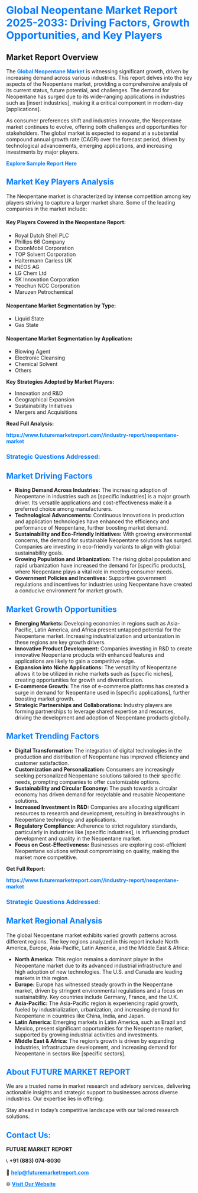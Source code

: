 <h1 style="color: #007BFF;">Global Neopentane Market Report 2025-2033: Driving Factors, Growth Opportunities, and Key Players</h1>

<section id="overview">
<h2>Market Report Overview</h2>
<p>The <a href="https://www.futuremarketreport.com//industry-report/neopentane-market" style="color: #007BFF; text-decoration: none;"><strong>Global Neopentane Market</strong></a> is witnessing significant growth, driven by increasing demand across various industries. This report delves into the key aspects of the Neopentane market, providing a comprehensive analysis of its current status, future potential, and challenges. The demand for Neopentane has surged due to its wide-ranging applications in industries such as [insert industries], making it a critical component in modern-day [applications].</p>
<p>As consumer preferences shift and industries innovate, the Neopentane market continues to evolve, offering both challenges and opportunities for stakeholders. The global market is expected to expand at a substantial compound annual growth rate (CAGR) over the forecast period, driven by technological advancements, emerging applications, and increasing investments by major players.</p>
</section>

<section id="overview">
<p><a href="https://www.futuremarketreport.com//request-sample/reportId=47095" style="color: #007BFF; text-decoration: none;"><strong>Explore Sample Report Here</strong></a></p>
</section>

<section id="key-players">
<h2 style="color: #007BFF;">Market Key Players Analysis</h2>
<p>The Neopentane market is characterized by intense competition among key players striving to capture a larger market share. Some of the leading companies in the market include:</p>
<h4>Key Players Covered in the Neopentane Report:</h4>
<ul><li>Royal Dutch Shell PLC</li><li>Phillips 66 Company</li><li>ExxonMobil Corporation</li><li>TOP Solvent Corporation</li><li>Haltermann Carless UK</li><li>INEOS AG</li><li>LG Chem Ltd</li><li>SK Innovation Corporation</li><li>Yeochun NCC Corporation</li><li>Maruzen Petrochemical</li></ul>
<h4>Neopentane Market Segmentation by Type:</h4>
<ul><li>Liquid State</li><li>Gas State</li></ul>

<h4>Neopentane Market Segmentation by Application:</h4>
<ul><li>Blowing Agent</li><li>Electronic Cleansing</li><li>Chemical Solvent</li><li>Others</li></ul>
<p><strong>Key Strategies Adopted by Market Players:</strong></p>
<ul>
<li>Innovation and R&D</li>
<li>Geographical Expansion</li>
<li>Sustainability Initiatives</li>
<li>Mergers and Acquisitions</li>
</ul>
</section>

<section>
<p><strong>Read Full Analysis: </strong></p><a href="https://www.futuremarketreport.com//industry-report/neopentane-market" style="color: #007BFF; text-decoration: none;"><strong>https://www.futuremarketreport.com//industry-report/neopentane-market</strong></a>
<h3 style="color: #007BFF;">Strategic Questions Addressed:</h3>
</section>

<section id="driving-factors">
<h2 style="color: #007BFF;">Market Driving Factors</h2>
<ul>
<li><strong>Rising Demand Across Industries:</strong> The increasing adoption of Neopentane in industries such as [specific industries] is a major growth driver. Its versatile applications and cost-effectiveness make it a preferred choice among manufacturers.</li>
<li><strong>Technological Advancements:</strong> Continuous innovations in production and application technologies have enhanced the efficiency and performance of Neopentane, further boosting market demand.</li>
<li><strong>Sustainability and Eco-Friendly Initiatives:</strong> With growing environmental concerns, the demand for sustainable Neopentane solutions has surged. Companies are investing in eco-friendly variants to align with global sustainability goals.</li>
<li><strong>Growing Population and Urbanization:</strong> The rising global population and rapid urbanization have increased the demand for [specific products], where Neopentane plays a vital role in meeting consumer needs.</li>
<li><strong>Government Policies and Incentives:</strong> Supportive government regulations and incentives for industries using Neopentane have created a conducive environment for market growth.</li>
</ul>
</section>

<section id="growth-opportunities">
<h2 style="color: #007BFF;">Market Growth Opportunities</h2>
<ul>
<li><strong>Emerging Markets:</strong> Developing economies in regions such as Asia-Pacific, Latin America, and Africa present untapped potential for the Neopentane market. Increasing industrialization and urbanization in these regions are key growth drivers.</li>
<li><strong>Innovative Product Development:</strong> Companies investing in R&D to create innovative Neopentane products with enhanced features and applications are likely to gain a competitive edge.</li>
<li><strong>Expansion into Niche Applications:</strong> The versatility of Neopentane allows it to be utilized in niche markets such as [specific niches], creating opportunities for growth and diversification.</li>
<li><strong>E-commerce Growth:</strong> The rise of e-commerce platforms has created a surge in demand for Neopentane used in [specific applications], further boosting market growth.</li>
<li><strong>Strategic Partnerships and Collaborations:</strong> Industry players are forming partnerships to leverage shared expertise and resources, driving the development and adoption of Neopentane products globally.</li>
</ul>
</section>

<section id="trending-factors">
<h2 style="color: #007BFF;">Market Trending Factors</h2>
<ul>
<li><strong>Digital Transformation:</strong> The integration of digital technologies in the production and distribution of Neopentane has improved efficiency and customer satisfaction.</li>
<li><strong>Customization and Personalization:</strong> Consumers are increasingly seeking personalized Neopentane solutions tailored to their specific needs, prompting companies to offer customizable options.</li>
<li><strong>Sustainability and Circular Economy:</strong> The push towards a circular economy has driven demand for recyclable and reusable Neopentane solutions.</li>
<li><strong>Increased Investment in R&D:</strong> Companies are allocating significant resources to research and development, resulting in breakthroughs in Neopentane technology and applications.</li>
<li><strong>Regulatory Compliance:</strong> Adherence to strict regulatory standards, particularly in industries like [specific industries], is influencing product development and quality in the Neopentane market.</li>
<li><strong>Focus on Cost-Effectiveness:</strong> Businesses are exploring cost-efficient Neopentane solutions without compromising on quality, making the market more competitive.</li>
</ul>
</section>

<section>
<p><strong>Get Full Report: </strong></p><a href="https://www.futuremarketreport.com//industry-report/neopentane-market" style="color: #007BFF; text-decoration: none;"><strong>https://www.futuremarketreport.com//industry-report/neopentane-market</strong></a>
<h3 style="color: #007BFF;">Strategic Questions Addressed:</h3>
</section>


<section id="regional-analysis">
<h2 style="color: #007BFF;">Market Regional Analysis</h2>
<p>The global Neopentane market exhibits varied growth patterns across different regions. The key regions analyzed in this report include North America, Europe, Asia-Pacific, Latin America, and the Middle East & Africa:</p>
<ul>
<li><strong>North America:</strong> This region remains a dominant player in the Neopentane market due to its advanced industrial infrastructure and high adoption of new technologies. The U.S. and Canada are leading markets in this region.</li>
<li><strong>Europe:</strong> Europe has witnessed steady growth in the Neopentane market, driven by stringent environmental regulations and a focus on sustainability. Key countries include Germany, France, and the U.K.</li>
<li><strong>Asia-Pacific:</strong> The Asia-Pacific region is experiencing rapid growth, fueled by industrialization, urbanization, and increasing demand for Neopentane in countries like China, India, and Japan.</li>
<li><strong>Latin America:</strong> Emerging markets in Latin America, such as Brazil and Mexico, present significant opportunities for the Neopentane market, supported by growing industrial activities and investments.</li>
<li><strong>Middle East & Africa:</strong> The region’s growth is driven by expanding industries, infrastructure development, and increasing demand for Neopentane in sectors like [specific sectors].</li>
</ul>
</section>

<footer>
<h2 style="color: #007BFF;">About FUTURE MARKET REPORT</h2>
<p>We are a trusted name in market research and advisory services, delivering actionable insights and strategic support to businesses across diverse industries. Our expertise lies in offering:</p>

<p>Stay ahead in today’s competitive landscape with our tailored research solutions.</p>

<h2 style="color: #007BFF;">Contact Us:</h2>
<p><strong>FUTURE MARKET REPORT</strong></p>
<p>📞 <strong>+91 (883) 074-8030</strong></p>
<p>📧 <strong><a href="mailto:help@futuremarketreport.com" style="color: #007BFF;">help@futuremarketreport.com</a></strong></p>
<p>🌐 <strong><a href="https://www.futuremarketreport.com/" style="color: #007BFF;">Visit Our Website</a></strong></p>
</footer>